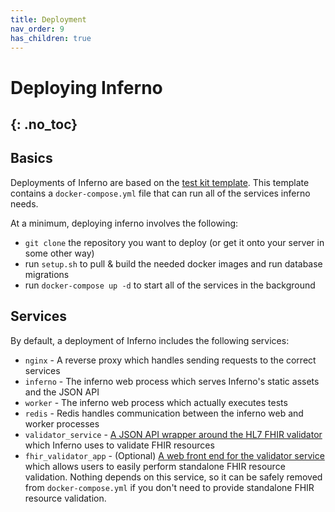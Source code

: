 ```yaml
---
title: Deployment
nav_order: 9
has_children: true
---
```

# Deploying Inferno
{: .no_toc}
---
## Basics
Deployments of Inferno are based on the [test kit
template](https://github.com/inferno-framework/inferno-template). This template
contains a `docker-compose.yml` file that can run all of the services inferno
needs.

At a minimum, deploying inferno involves the following:
- `git clone` the repository you want to deploy (or get it onto your server in
  some other way)
- run `setup.sh` to pull & build the needed docker images and run database
  migrations
- run `docker-compose up -d` to start all of the services in the background

## Services
By default, a deployment of Inferno includes the following services:

- `nginx` - A reverse proxy which handles sending requests to the correct
  services
- `inferno` - The inferno web process which serves Inferno's static assets and
  the JSON API
- `worker` - The inferno web process which actually executes tests
- `redis` - Redis handles communication between the inferno web and worker
  processes
- `validator_service` - [A JSON API wrapper around the HL7 FHIR
  validator](https://github.com/inferno-framework/fhir-validator-wrapper) which
  Inferno uses to validate FHIR resources
- `fhir_validator_app` - (Optional) [A web front end for the validator
  service](https://github.com/inferno-framework/fhir-validator-app) which allows
  users to easily perform standalone FHIR resource validation. Nothing depends
  on this service, so it can be safely removed from `docker-compose.yml` if you
  don't need to provide standalone FHIR resource validation.
